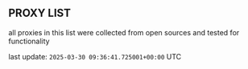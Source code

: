 ## PROXY LIST

all proxies in this list were collected from open sources and tested for functionality

last update: `2025-03-30 09:36:41.725001+00:00` UTC